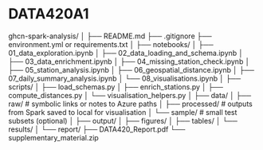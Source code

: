 # DATA420A1
ghcn-spark-analysis/
│
├── README.md
├── .gitignore
├── environment.yml or requirements.txt
│
├── notebooks/
│   ├── 01_data_exploration.ipynb
│   ├── 02_data_loading_and_schema.ipynb
│   ├── 03_data_enrichment.ipynb
│   ├── 04_missing_station_check.ipynb
│   ├── 05_station_analysis.ipynb
│   ├── 06_geospatial_distance.ipynb
│   ├── 07_daily_summary_analysis.ipynb
│   └── 08_visualisations.ipynb
│
├── scripts/
│   ├── load_schemas.py
│   ├── enrich_stations.py
│   ├── compute_distances.py
│   └── visualisation_helpers.py
│
├── data/
│   ├── raw/         # symbolic links or notes to Azure paths
│   ├── processed/   # outputs from Spark saved to local for visualisation
│   └── sample/      # small test subsets (optional)
│
├── output/
│   ├── figures/
│   ├── tables/
│   └── results/
│
└── report/
    ├── DATA420_Report.pdf
    └── supplementary_material.zip

